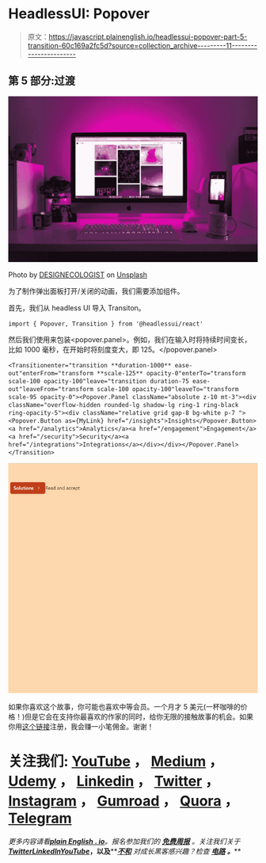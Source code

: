 # HeadlessUI: Popover

> 原文：<https://javascript.plainenglish.io/headlessui-popover-part-5-transition-60c169a2fc5d?source=collection_archive---------11----------------------->

## 第 5 部分:过渡

![](img/cab7f8f05a3d6c9d7f496a96fcf2c277.png)

Photo by [DESIGNECOLOGIST](https://unsplash.com/es/@designecologist?utm_source=medium&utm_medium=referral) on [Unsplash](https://unsplash.com?utm_source=medium&utm_medium=referral)

为了制作弹出面板打开/关闭的动画，我们需要添加<transition>组件。</transition>

首先，我们从 headless UI 导入 Transiton。

```
import { Popover, Transition } from '@headlessui/react'
```

然后我们使用<transiton>来包装<popover.panel>。例如，我们在输入时将持续时间变长，比如 1000 毫秒，在开始时将刻度变大，即 125。</popover.panel></transiton>

```
<Transitionenter="transition **duration-1000** ease-out"enterFrom="transform **scale-125** opacity-0"enterTo="transform scale-100 opacity-100"leave="transition duration-75 ease-out"leaveFrom="transform scale-100 opacity-100"leaveTo="transform scale-95 opacity-0"><Popover.Panel className="absolute z-10 mt-3"><div className="overflow-hidden rounded-lg shadow-lg ring-1 ring-black ring-opacity-5"><div className="relative grid gap-8 bg-white p-7 "><Popover.Button as={MyLink} href="/insights">Insights</Popover.Button><a href="/analytics">Analytics</a><a href="/engagement">Engagement</a><a href="/security">Security</a><a href="/integrations">Integrations</a></div></div></Popover.Panel></Transition>
```

![](img/64a0a3882dd72263272b55d1219611d9.png)

如果你喜欢这个故事，你可能也喜欢中等会员。一个月才 5 美元(一杯咖啡的价格！)但是它会在支持你最喜欢的作家的同时，给你无限的接触故事的机会。如果你用[这个链接](https://ckmobile.medium.com/membership)注册，我会赚一小笔佣金。谢谢！

# 关注我们: [YouTube](https://www.youtube.com/channel/UCu4-4FnutvSHVo9WHvq80Ww?sub_confirmation=1) ， [Medium](https://ckmobile.medium.com/) ， [Udemy](https://www.udemy.com/user/cyruschan2/) ， [Linkedin](https://www.linkedin.com/company/ckmobi/) ， [Twitter](https://twitter.com/ckmobilejavasc1) ， [Instagram](https://www.instagram.com/ckmobile8050) ， [Gumroad](https://app.gumroad.com/ckmobile) ， [Quora](https://ckmobile.quora.com/) ， [Telegram](https://t.me/ckmobi)

*更多内容请看*[***plain English . io***](https://plainenglish.io/)*。报名参加我们的* [***免费周报***](http://newsletter.plainenglish.io/) *。关注我们关于*[***Twitter***](https://twitter.com/inPlainEngHQ)[***LinkedIn***](https://www.linkedin.com/company/inplainenglish/)*[***YouTube***](https://www.youtube.com/channel/UCtipWUghju290NWcn8jhyAw)***，以及****[***不和***](https://discord.gg/GtDtUAvyhW) *对成长黑客感兴趣？检查* [***电路***](https://circuit.ooo/) ***。*****